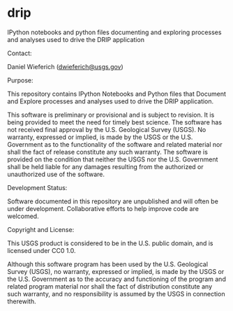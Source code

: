 # drip

IPython notebooks and python files documenting and exploring processes and analyses used to drive the DRIP application

Contact:

Daniel Wieferich (dwieferich@usgs.gov)

Purpose:

This repository contains IPython Notebooks and Python files that Document and Explore processes and analyses used to drive the DRIP application.

This software is preliminary or provisional and is subject to revision. It is being provided to meet the need for timely best science. The software has not received final approval by the U.S. Geological Survey (USGS). No warranty, expressed or implied, is made by the USGS or the U.S. Government as to the functionality of the software and related material nor shall the fact of release constitute any such warranty. The software is provided on the condition that neither the USGS nor the U.S. Government shall be held liable for any damages resulting from the authorized or unauthorized use of the software.


Development Status:

Software documented in this repository are unpublished and will often be under development. Collaborative efforts to help improve code are welcomed.

Copyright and License:

This USGS product is considered to be in the U.S. public domain, and is licensed under CC0 1.0.

Although this software program has been used by the U.S. Geological Survey (USGS), no warranty, expressed or implied, is made by the USGS or the U.S. Government as to the accuracy and functioning of the program and related program material nor shall the fact of distribution constitute any such warranty, and no responsibility is assumed by the USGS in connection therewith.
